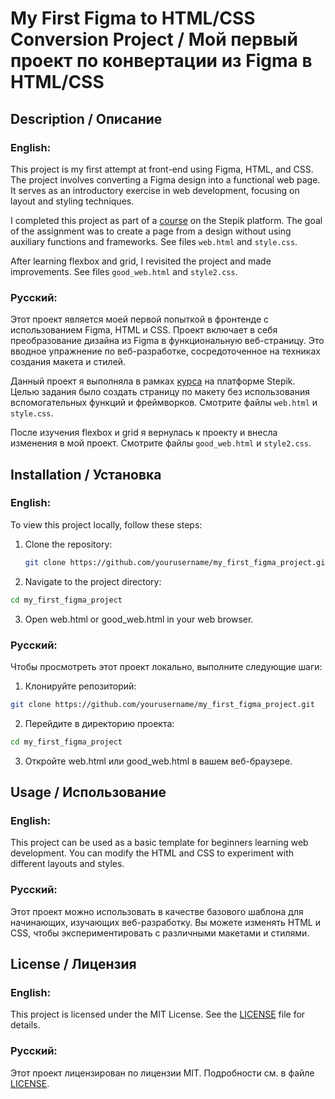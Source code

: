 # My First Figma to HTML/CSS Conversion Project / Мой первый проект по конвертации из Figma в HTML/CSS

## Description / Описание

### English:
This project is my first attempt at front-end using Figma, HTML, and CSS. The project involves converting a Figma design into a functional web page. It serves as an introductory exercise in web development, focusing on layout and styling techniques.

I completed this project as part of a [course](https://stepik.org/course/38218/syllabus) on the Stepik platform. The goal of the assignment was to create a page from a design without using auxiliary functions and frameworks. See files `web.html` and `style.css`.

After learning flexbox and grid, I revisited the project and made improvements. See files `good_web.html` and `style2.css`.


### Русский:
Этот проект является моей первой попыткой в фронтенде с использованием Figma, HTML и CSS. Проект включает в себя преобразование дизайна из Figma в функциональную веб-страницу. Это вводное упражнение по веб-разработке, сосредоточенное на техниках создания макета и стилей.

Данный проект я выполняла в рамках [курса](https://stepik.org/course/38218/syllabus) на платформе Stepik. Целью задания было создать страницу по макету без использования вспомогательных функций и фреймворков. Смотрите файлы `web.html` и `style.css`.

После изучения flexbox и grid я вернулась к проекту и внесла изменения в мой проект. Смотрите файлы `good_web.html` и `style2.css`.

## Installation / Установка

### English:
To view this project locally, follow these steps:

1. Clone the repository:
   ```sh
   git clone https://github.com/yourusername/my_first_figma_project.git
   ```
2. Navigate to the project directory:
  ```sh
  cd my_first_figma_project
  ```
3. Open web.html or good_web.html in your web browser.
   
### Русский:
Чтобы просмотреть этот проект локально, выполните следующие шаги:

1. Клонируйте репозиторий:
  ```sh
  git clone https://github.com/yourusername/my_first_figma_project.git
  ```
2. Перейдите в директорию проекта:
  ```sh
  cd my_first_figma_project
  ```
3. Откройте web.html или good_web.html в вашем веб-браузере.

## Usage / Использование

### English:
This project can be used as a basic template for beginners learning web development. You can modify the HTML and CSS to experiment with different layouts and styles.

### Русский:
Этот проект можно использовать в качестве базового шаблона для начинающих, изучающих веб-разработку. Вы можете изменять HTML и CSS, чтобы экспериментировать с различными макетами и стилями.

## License / Лицензия

### English:
This project is licensed under the MIT License. See the [LICENSE](LICENSE) file for details.

### Русский:
Этот проект лицензирован по лицензии MIT. Подробности см. в файле [LICENSE](LICENSE).
